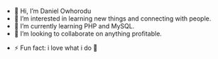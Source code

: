 - 👋 Hi, I’m Daniel Owhorodu
- 👀 I’m interested in learning new things and connecting with people.
- 🌱 I’m currently learning PHP and MySQL.
- 💞️ I’m looking to collaborate on anything profitable.
<!-- 📫 How to reach me 
- 😄 Pronouns: ... -->
- ⚡ Fun fact: i love what i do 🥹

<!---
DNL-2006/DNL-2006 is a ✨ special ✨ repository because its `README.md` (this file) appears on your GitHub profile.
You can click the Preview link to take a look at your changes.
--->
